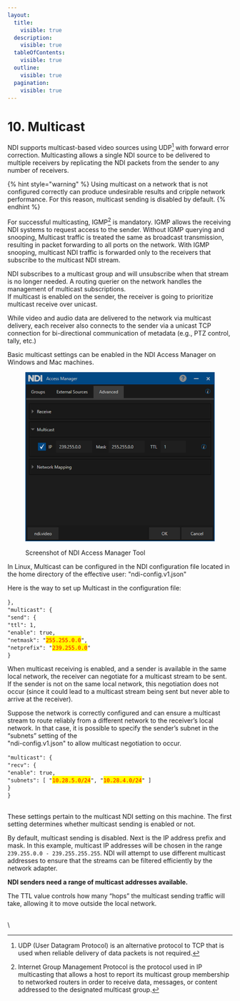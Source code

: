 ```yaml
---
layout:
  title:
    visible: true
  description:
    visible: true
  tableOfContents:
    visible: true
  outline:
    visible: true
  pagination:
    visible: true
---
```


# 10. Multicast

NDI supports multicast-based video sources using UDP[^1] with forward error correction. Multicasting allows a single NDI source to be delivered to multiple receivers by replicating the NDI packets from the sender to any number of receivers.&#x20;

{% hint style="warning" %}
Using multicast on a network that is not configured correctly can produce undesirable results and cripple network performance. For this reason, multicast sending is disabled by default.
{% endhint %}

For successful multicasting, IGMP[^2] is mandatory. IGMP allows the receiving NDI systems to request access to the sender. Without IGMP querying and snooping, Multicast traffic is treated the same as broadcast transmission, resulting in packet forwarding to all ports on the network. With IGMP snooping, multicast NDI traffic is forwarded only to the receivers that subscribe to the multicast NDI stream.

NDI subscribes to a multicast group and will unsubscribe when that stream is no longer needed. A routing querier on the network handles the management of multicast subscriptions.\
If multicast is enabled on the sender, the receiver is going to prioritize multicast receive over unicast.

While video and audio data are delivered to the network via multicast delivery, each receiver also connects to the sender via a unicast TCP connection for bi-directional communication of metadata (e.g., PTZ control, tally, etc.)

Basic multicast settings can be enabled in the NDI Access Manager on Windows and Mac machines.

<figure><img src="../.gitbook/assets/image (18).png" alt=""><figcaption><p>Screenshot of NDI Access Manager Tool</p></figcaption></figure>

In Linux, Multicast can be configured in the NDI configuration file located in the home directory of the effective user: "ndi-config.v1.json"

Here is the way to set up Multicast in the configuration file:

`},`\
&#x20;   `"multicast": {`\
&#x20;     `"send": {`\
&#x20;       `"ttl": 1,`\
&#x20;       `"enable": true,`\
&#x20;       `"netmask": "`<mark style="color:red;">`255.255.0.0`</mark>`",`\
&#x20;       `"netprefix": "`<mark style="color:red;">`239.255.0.0`</mark>`"`\
&#x20;     `}`

When multicast receiving is enabled, and a sender is available in the same local network, the receiver can negotiate for a multicast stream to be sent. If the sender is not on the same local network, this negotiation does not occur (since it could lead to a multicast stream being sent but never able to arrive at the receiver).

Suppose the network is correctly configured and can ensure a multicast stream to route reliably from a different network to the receiver’s local network. In that case, it is possible to specify the sender’s subnet in the “subnets” setting of the\
"ndi-config.v1.json" to allow multicast negotiation to occur.

`"multicast": {`\
&#x20; `"recv": {`\
&#x20;  `"enable": true,`\
&#x20;  `"subnets": [ "`<mark style="color:red;">`10.28.5.0/24`</mark>`", "`<mark style="color:red;">`10.28.4.0/24`</mark>`" ]`\
&#x20; `}`\
`}`

\
These settings pertain to the multicast NDI setting on this machine. The first setting determines whether multicast sending is enabled or not.

By default, multicast sending is disabled. Next is the IP address prefix and mask. In this example, multicast IP addresses will be chosen in the range `239.255.0.0 - 239.255.255.255`. NDI will attempt to use different multicast addresses to ensure that the streams can be filtered efficiently by the network adapter.

**NDI senders need a range of multicast addresses available.**

The TTL value controls how many “hops” the multicast sending traffic will take, allowing it to move outside the local network.

\
\


&#x20;





[^1]: UDP (User Datagram Protocol) is an alternative protocol to TCP that is used when reliable delivery of data packets is not required.

[^2]: Internet Group Management Protocol is the protocol used in IP multicasting that allows a host to report its multicast group membership to networked routers in order to receive data, messages, or content addressed to the designated multicast group.
